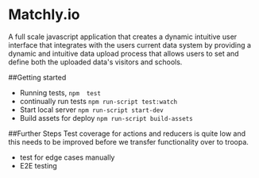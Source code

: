 # Matchly.io
A full scale javascript application that creates a dynamic intuitive user interface that integrates with the users current data system by providing a dynamic and intuitive data upload process that allows users to set and define both the uploaded data's visitors and schools. 


##Getting started

* Running tests, `npm  test`
* continually run tests `npm run-script test:watch`
* Start local server `npm run-script start-dev`
* Build assets for deploy `npm run-script build-assets`

##Further Steps
 Test coverage for actions and reducers is quite low and this needs to be improved before we transfer functionality over to troopa.
  * test for edge cases manually
  * E2E testing
